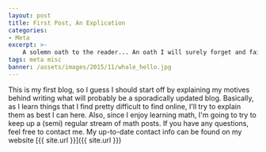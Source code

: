 ```yaml
---
layout: post
title: First Post, An Explication
categories:
- Meta
excerpt: >-
    A solemn oath to the reader... An oath I will surely forget and fail to uphold. Take it as you will.
tags: meta misc
banner: /assets/images/2015/11/whale_hello.jpg
---
```


This is my first blog, so I guess I should start off by explaining my motives behind writing what will probably be a sporadically updated blog. Basically, as I learn things that I find pretty difficult to find online, I'll try to explain them as best I can here. Also, since I enjoy learning math, I'm going to try to keep up a (semi) regular stream of math posts. If you have any questions, feel free to contact me. My up-to-date contact info can be found on my website [{{ site.url }}]({{ site.url }})
